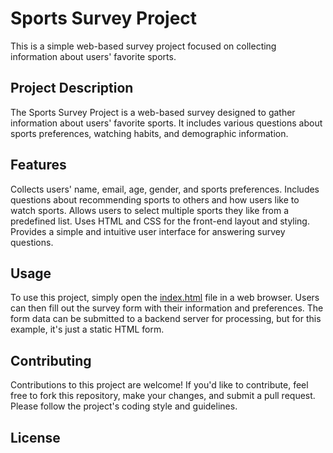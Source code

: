 # Sports Survey Project
This is a simple web-based survey project focused on collecting information about users' favorite sports.


## Project Description
The Sports Survey Project is a web-based survey designed to gather information about users' favorite sports. It includes various questions about sports preferences, watching habits, and demographic information.

## Features
Collects users' name, email, age, gender, and sports preferences.
Includes questions about recommending sports to others and how users like to watch sports.
Allows users to select multiple sports they like from a predefined list.
Uses HTML and CSS for the front-end layout and styling.
Provides a simple and intuitive user interface for answering survey questions.

## Usage
To use this project, simply open the [index.html](https://github.com/Troy-Analytics/Software-Development-Projects/blob/main/HTML/Sports%20Survey/sportssurvey.html) file in a web browser. Users can then fill out the survey form with their information and preferences. The form data can be submitted to a backend server for processing, but for this example, it's just a static HTML form.

## Contributing
Contributions to this project are welcome! If you'd like to contribute, feel free to fork this repository, make your changes, and submit a pull request. Please follow the project's coding style and guidelines.

## License
